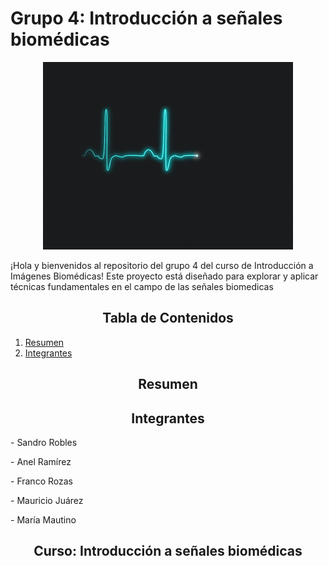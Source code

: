 # Grupo 4: Introducción a señales biomédicas
<p align="center"><img src="Imagenes/sig.gif" width="400"/></p>
¡Hola y bienvenidos al repositorio del grupo 4 del curso de Introducción a Imágenes Biomédicas!
Este proyecto está diseñado para explorar y aplicar técnicas fundamentales en el campo de las señales biomedicas

<h2 style="text-align: center;">Tabla de Contenidos</h2>

1. [Resumen](#Resumen)
2. [Integrantes](#integrantes)

<a id="Resumen"></a> 
<h2 style="text-align: center;">Resumen</h2>

<a id="integrantes"></a> 
<h2 style="text-align: center;">Integrantes</h2>
<p align="justify">- Sandro Robles</p>
<p align="justify">- Anel Ramírez</p>
<p align="justify">- Franco Rozas</p>
<p align="justify">- Mauricio Juárez</p>
<p align="justify">- María Mautino</p>

<h2 style="text-align: center;"> Curso: Introducción a señales biomédicas</h2>

